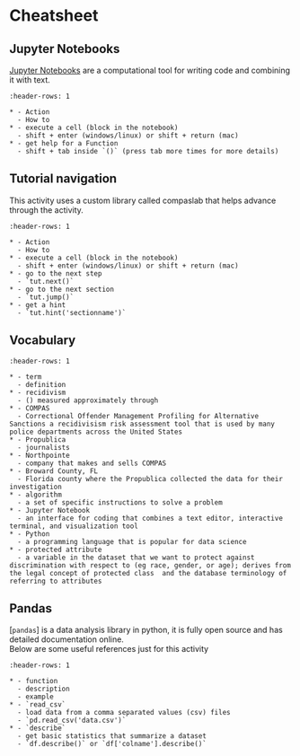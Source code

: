 # Cheatsheet

## Jupyter Notebooks

[Jupyter Notebooks](https://jupyter.org/index.html) are a computational tool for
writing code and combining it with text.

```{list-table}
:header-rows: 1

* - Action
  - How to
* - execute a cell (block in the notebook)
  - shift + enter (windows/linux) or shift + return (mac)
* - get help for a Function
  - shift + tab inside `()` (press tab more times for more details)

```


## Tutorial navigation

This activity uses a custom library called compaslab that helps advance through
the activity.


```{list-table}
:header-rows: 1

* - Action
  - How to
* - execute a cell (block in the notebook)
  - shift + enter (windows/linux) or shift + return (mac)
* - go to the next step
  - `tut.next()`
* - go to the next section
  - `tut.jump()`
* - get a hint
  - `tut.hint('sectionname')`

```

## Vocabulary


```{list-table}
:header-rows: 1

* - term
  - definition
* - recidivism
  - () measured approximately through
* - COMPAS
  - Correctional Offender Management Profiling for Alternative Sanctions a recidivisism risk assessment tool that is used by many police departments across the United States
* - Propublica
  - journalists
* - Northpointe
  - company that makes and sells COMPAS
* - Broward County, FL
  - Florida county where the Propublica collected the data for their investigation
* - algorithm
  - a set of specific instructions to solve a problem
* - Jupyter Notebook
  - an interface for coding that combines a text editor, interactive terminal, and visualization tool
* - Python
  - a programming language that is popular for data science
* - protected attribute
  - a variable in the dataset that we want to protect against discrimination with respect to (eg race, gender, or age); derives from the legal concept of protected class  and the database terminology of referring to attributes
```


## Pandas

[`pandas`] is a data analysis library in python, it is fully open source and has detailed documentation online.  
Below are some useful references just for this activity

```{list-table}
:header-rows: 1

* - function
  - description
  - example
* - `read_csv`
  - load data from a comma separated values (csv) files
  - `pd.read_csv('data.csv')`
* - `describe`
  - get basic statistics that summarize a dataset
  - `df.describe()` or `df['colname'].describe()`
```

<!-- ## Python

The -->
